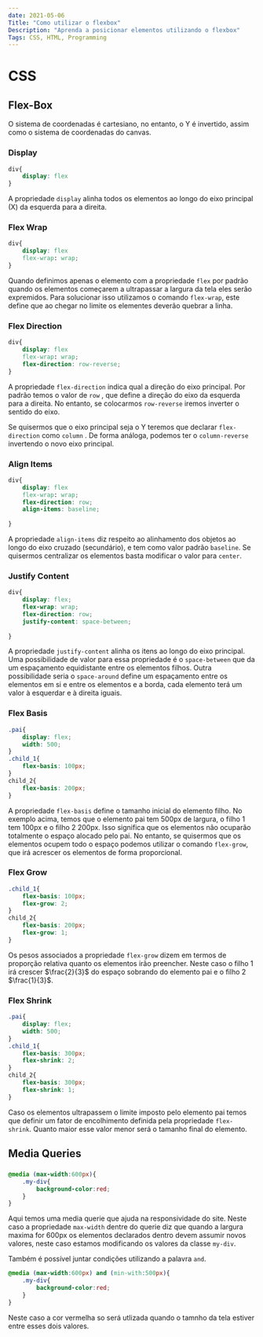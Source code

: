```yaml
---
date: 2021-05-06
Title: "Como utilizar o flexbox"
Description: "Aprenda a posicionar elementos utilizando o flexbox"
Tags: CSS, HTML, Programming
---
```


# CSS
## Flex-Box

O sistema de coordenadas é cartesiano, no entanto, o Y é invertido, assim como o sistema de coordenadas do canvas. 

### Display
``` CSS
div{
	display: flex
}
```
A propriedade `display` alinha todos os elementos ao longo do eixo principal (X) da esquerda para a direita. 

### Flex Wrap
``` CSS
div{
	display: flex
	flex-wrap: wrap;
}
```

Quando definimos apenas o elemento com a propriedade `flex` por padrão quando os elementos começarem a ultrapassar a largura da tela eles serão expremidos. Para solucionar isso utilizamos o comando `flex-wrap`, este define que ao chegar no limite os elementes deverão quebrar a linha.

### Flex Direction

``` CSS
div{
	display: flex
	flex-wrap: wrap;
	flex-direction: row-reverse; 
}
```

A propriedade  `flex-direction` indica qual a direção do eixo principal. Por padrão temos o valor de `row` , que define a direção do eixo da esquerda para a direita. No entanto, se colocarmos `row-reverse` iremos inverter o sentido do eixo. 

Se quisermos que o eixo principal seja o Y teremos que declarar `flex-direction` como `column` . De forma análoga, podemos ter o `column-reverse` invertendo o novo eixo principal.

### Align Items
``` CSS
div{
	display: flex
	flex-wrap: wrap;
	flex-direction: row; 
	align-items: baseline;
	
}
```

A propriedade  `align-items` diz respeito ao alinhamento dos objetos ao longo do eixo cruzado (secundário), e tem como valor padrão `baseline`.  Se quisermos centralizar os elementos basta modificar o valor para `center`.

### Justify Content

``` CSS
div{
	display: flex;
	flex-wrap: wrap;
	flex-direction: row; 
	justify-content: space-between;
	
}
```

A propriedade  `justify-content` alinha os itens ao longo do eixo principal. Uma possibilidade de valor para essa propriedade é o `space-between` que da um espaçamento equidistante entre os elementos filhos. Outra possibilidade seria o `space-around` define um espaçamento entre os elementos em si e entre os elementos e a borda, cada elemento terá um valor à esquerdar e à direita iguais.

### Flex Basis
``` CSS
.pai{
	display: flex;
	width: 500;
}
.child_1{
	flex-basis: 100px;
}
child_2{
	flex-basis: 200px;
}
```

A propriedade  `flex-basis` define o tamanho inicial do elemento filho. No exemplo acima, temos que o elemento pai tem 500px de largura, o filho 1 tem 100px e o filho 2 200px. Isso significa que os elementos não ocuparão totalmente o espaço alocado pelo pai. No entanto, se quisermos que os elementos ocupem todo o espaço podemos utilizar o comando `flex-grow`, que irá acrescer os elementos de forma proporcional.

### Flex Grow
``` CSS
.child_1{
	flex-basis: 100px;
	flex-grow: 2;
}
child_2{
	flex-basis: 200px;
	flex-grow: 1;
}
```

Os pesos associados a propriedade `flex-grow` dizem em termos de proporção relativa quanto os elementos irão preencher. Neste caso o filho 1 irá crescer  $\frac{2}{3}$ do  espaço sobrando do elemento pai e o filho 2 $\frac{1}{3}$.

### Flex Shrink
``` CSS
.pai{
	display: flex;
	width: 500;
}
.child_1{
	flex-basis: 300px;
	flex-shrink: 2;
}
child_2{
	flex-basis: 300px;
	flex-shrink: 1;
}
```

Caso os elementos ultrapassem o limite imposto pelo elemento pai temos que definir um fator de encolhimento definida pela propriedade `flex-shrink`. Quanto maior esse valor menor será o tamanho final do elemento.


## Media Queries
### 

```CSS
@media (max-width:600px){
	.my-div{
		background-color:red;
	}
}
```
Aqui temos uma media querie que ajuda na responsividade do site. Neste caso a propriedade `max-width`  dentre do querie diz que quando a largura maxima for 600px os elementos declarados dentro devem assumir novos valores, neste caso estamos modificando os valores da classe `my-div`.


Também é possível juntar condições utilizando a palavra `and`.
```CSS
@media (max-width:600px) and (min-with:500px){
	.my-div{
		background-color:red;
	}
}
```
Neste caso a cor vermelha so será utlizada quando o tamnho da tela estiver entre esses dois valores.